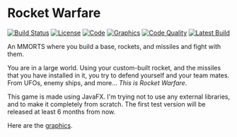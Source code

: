 # Rocket Warfare 
[![Build Status](https://travis-ci.org/theTechnoKid/RocketWarfare.svg?branch=master)](https://travis-ci.org/theTechnoKid/RocketWarfare)
[![License](https://img.shields.io/badge/license-GPLv3-B30055.svg?style=flat-square)](http://www.gnu.org/licenses/gpl-3.0.en.html)
[![Code](https://img.shields.io/badge/code-theTechnoKid-00B304.svg?style=flat-square)](https://github.com/theTechnoKid)
[![Graphics](https://img.shields.io/badge/graphics-UncleBobTheCoder-AEB300.svg?style=flat-square)](https://github.com/UncleBobTheCoder)
[![Code Quality](https://img.shields.io/codacy/4a2075912e5246c28485af3cbc61d470.svg?style=flat-square)](https://www.codacy.com/app/thetechnokid11/RocketWarfare/dashboard)
[![Latest Build](https://img.shields.io/badge/build-latest_[test]-orange.svg?style=flat-square)](/build/build.jar?raw=true)

An MMORTS where you build a base, rockets, and missiles and fight with them.

You are in a large world. Using your custom-built rocket, and the missiles that you have installed in it, you try to defend yourself and your team mates.
From UFOs, enemy ships, and more... *This is Rocket Warfare*.

This game is made using JavaFX. I'm trying not to use any external libraries, and to make it completely from scratch. The first test version will be released at least 6 months from now.

Here are the [graphics](res/images/spritesheet.png).
